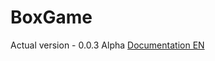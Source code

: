 # BoxGame
Actual version - 0.0.3 Alpha
[Documentation EN](https://fyodorovaleksej.github.io/BoxGame/)
